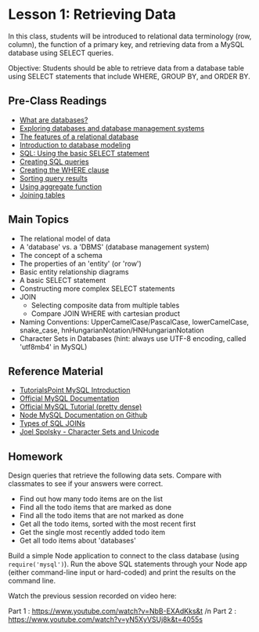 # Lesson 1: Retrieving Data

In this class, students will be introduced to relational data terminology (row, column), the function of a primary key, and retrieving data from a MySQL database using SELECT queries.

Objective: Students should be able to retrieve data from a database table using SELECT statements that include WHERE, GROUP BY, and ORDER BY.

## Pre-Class Readings

- [What are databases?](https://www.youtube.com/watch?v=Ls_LzOZ7x0c)
- [Exploring databases and database management systems](https://www.youtube.com/watch?v=7jsWu7ONSNg&list=PLYlr48f6CaXtlkXcGMUD49wHmvC7ZTiD0&index=4)
- [The features of a relational database](https://www.youtube.com/watch?v=6fojQYSOSB4&list=PLYlr48f6CaXtlkXcGMUD49wHmvC7ZTiD0&index=5)
- [Introduction to database modeling](https://www.youtube.com/watch?v=rBCXhbA3hPg&list=PLYlr48f6CaXtlkXcGMUD49wHmvC7ZTiD0&index=11)
- [SQL: Using the basic SELECT statement](https://www.youtube.com/watch?v=4hU3K8Gm0YM&index=12&list=PLcVWkhzl1ZGRERTB2vEN5vepWZaYuoSTz)
- [Creating SQL queries](https://www.youtube.com/watch?v=uR2hDQvM9Bo&list=PLYlr48f6CaXtlkXcGMUD49wHmvC7ZTiD0&index=26)
- [Creating the WHERE clause](https://www.youtube.com/watch?v=5KY2Ci0UWe8&index=27&list=PLYlr48f6CaXtlkXcGMUD49wHmvC7ZTiD0)
- [Sorting query results](https://www.youtube.com/watch?v=VYyEZHTx-3c&list=PLYlr48f6CaXtlkXcGMUD49wHmvC7ZTiD0&index=28)
- [Using aggregate function](https://www.youtube.com/watch?v=r1TsKlGXes0&list=PLYlr48f6CaXtlkXcGMUD49wHmvC7ZTiD0&index=29)
- [Joining tables](https://www.youtube.com/watch?v=8Mo2ka8PSpw&list=PLYlr48f6CaXtlkXcGMUD49wHmvC7ZTiD0&index=30)


## Main Topics

- The relational model of data
- A 'database' vs. a 'DBMS' (database management system)
- The concept of a schema
- The properties of an 'entity' (or 'row')
- Basic entity relationship diagrams
- A basic SELECT statement
- Constructing more complex SELECT statements
- JOIN
    - Selecting composite data from multiple tables
    - Compare JOIN WHERE with cartesian product
- Naming Conventions: UpperCamelCase/PascalCase, lowerCamelCase, snake_case, hnHungarianNotation/HNHungarianNotation
- Character Sets in Databases (hint: always use UTF-8 encoding, called 'utf8mb4' in MySQL)


## Reference Material

- [TutorialsPoint MySQL Introduction](http://www.tutorialspoint.com/mysql/mysql-introduction.htm)
- [Official MySQL Documentation](https://dev.mysql.com/doc/refman/5.7/en/)
- [Official MySQL Tutorial (pretty dense)](https://dev.mysql.com/doc/refman/5.7/en/tutorial.html)
- [Node MySQL Documentation on Github](https://github.com/mysqljs/mysql)
- [Types of SQL JOINs](http://www.khankennels.com/blog/index.php/archives/2007/04/20/getting-joins/)
- [Joel Spolsky - Character Sets and Unicode](https://www.joelonsoftware.com/2003/10/08/the-absolute-minimum-every-software-developer-absolutely-positively-must-know-about-unicode-and-character-sets-no-excuses/)

## Homework

Design queries that retrieve the following data sets. Compare with classmates to see if your answers were correct.

- Find out how many todo items are on the list
- Find all the todo items that are marked as done
- Find all the todo items that are not marked as done
- Get all the todo items, sorted with the most recent first
- Get the single most recently added todo item
- Get all todo items about 'databases'

Build a simple Node application to connect to the class database (using `require('mysql')`). Run the above SQL statements through your Node app (either command-line input or hard-coded) and print the results on the command line.

Watch the previous session recorded on video here:

Part 1 : https://www.youtube.com/watch?v=NbB-EXAdKks&t /n
Part 2 : https://www.youtube.com/watch?v=yN5XyVSUj8k&t=4055s
